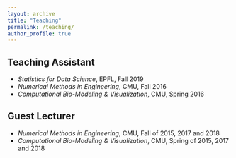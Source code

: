 ```yaml
---
layout: archive
title: "Teaching"
permalink: /teaching/
author_profile: true
---
```


Teaching Assistant
------------------
* _Statistics for Data Science_, EPFL, Fall 2019
* _Numerical Methods in Engineering_, CMU, Fall 2016
* _Computational Bio-Modeling & Visualization_, CMU, Spring 2016

Guest Lecturer
--------------
* _Numerical Methods in Engineering_, CMU, Fall of 2015, 2017 and 2018
* _Computational Bio-Modeling & Visualization_, CMU, Spring of 2015, 2017 and 2018
